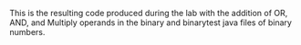 This is the resulting code produced during the lab with the addition of OR, AND, and Multiply operands in the binary and binarytest java files of binary numbers.
